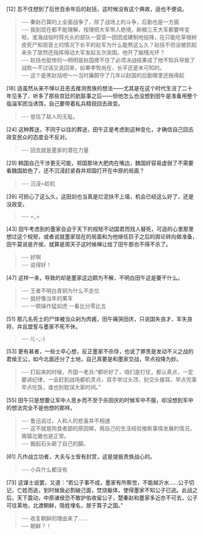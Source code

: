 
[12] 忍不住想到了后世百余年后的赵括，这时候没有这个典故，适也不便说。
>--- 秦赵已算的上全面战争了，除了战场上的斗争，后勤也是一方面<br>
>--- 我到现在都不能理解，按理把大军带入绝境，断粮三天大军都要哗变啦，淮海战役时蒋光头的部队一营营一团团成建制地投降，在只能吃草根树皮死尸和观音土的情况下长平的赵军为什么能熬这么久？赵括不但没被抓起来杀了居然还指挥得动大军发起五次突围，他开了脑残光环？<br>
>--- 赵括也挺惨的～明明是赵国撑不住了必须决战结果成了他不知兵导致了战败～不过话又说回来，如果李牧尚在，长平还是未可知的。<br>
>--- 这个是黑赵括吧～～当时廉颇守了几年以赵国的后勤哪里还拖得起<br>

[18] 适虽然从来不惮以丑恶去推测贵族的想法——尤其是在这个时代生活了二十年见多了、听多了那些宫廷的肮脏事之后——但他怎么也没想到田午是准备用整个临淄军团当诱饵，自己要带着私兵精锐回去政变。
>--- 低估了敌人的无耻。<br>

[24] 这种葬送，不同于以往的葬送，田午正是考虑到这种变化，才确信自己回去政变民众的态度会不反对。
>--- 回去就是墨家的潜在力量<br>

[29] 韩国自己干涉更无可能，郑国那块大肥肉在嘴边，魏国好容易虚弱了不需要看魏国脸色了，还不沉浸赶紧吞并郑国打开在中原的局面？
>--- 沉浸=趁机<br>

[39] 可担心了这么久，这田剡也当真是烂泥扶不上墙，机会已经这么好了，还是没政变。
>--- =_=<br>

[43] 田午考虑到的墨家会迫于天下的规矩不动国君而找人替死，可适的心里那里想过这个规矩，或者说就墨家现在的局面和为他继任巨子之后的舆论转向做准备，田午莫说是齐侯，就算是周天子这时候禅让给了田午那也不得不杀了。
>--- 好啊<br>
>--- 说得好！<br>

[47] 这样一来，导致的却是墨家这边颇为不解，不明白田午这是要干什么。
>--- 王者不明白青铜为什么不走位<br>
>--- 就好像当年的果军<br>
>--- 一顿操作猛如虎 一看比分零比五<br>

[51] 那几名死士的尸体被当众剁为肉酱，田午痛哭田庆，只说国失良才、军失良将，并且盟誓与墨家不死不休。
>--- /(;-_-)<br>

[53] 更有甚者，一些士卒心想，反正墨家不杀俘，也说了罪责是发动不义之战的君侯王公，如今北面还分了土地，自己真要是和墨家交战，早点投降为妙。
>--- 打起来的时候，齐国一老兵:“都听好了，咱们是打仗，都认真点，一定要讲纪律，一会赶到战场都机灵点，双手举过头顶，别交头接耳，早点完事早点吃饭，谁也别耽误大家时间。”<br>

[55] 田午只是想要让军中人思乡而不至于杀田庆的时候军中不服，却没想到军中的想法完全不是他想的那样。
>--- 鲁迅说过，人和人的悲喜并不相通<br>
>--- 这不就是肉食者鄙的原因嘛，用自己的生活经验推断事情发展的情况，南辕北辙也是正常。<br>
>--- 搬起石头砸了自己的脚。<br>

[61] 凡作战立功者，大夫与士皆有封赏，这是提振贵族战心的。
>--- 小兵什么都没有<br>

[73] 这谋士说罢，又道：“若公子事不成，墨家有所察觉，不能越沂水……公子切记，亡姓而逃，到时候我必割破己面，焚烧躯体，使得墨家不知公子已逃。此战之后，天下震动，中原诸侯恐不敢护佑收留公子，楚秦赵和墨家多近亦不可去，公子可往莱地，北渡朝鲜，隐姓埋名，居于箕子之国。”
>--- 收复朝鲜的理由来了……<br>
>--- 朝鲜？！<br>
